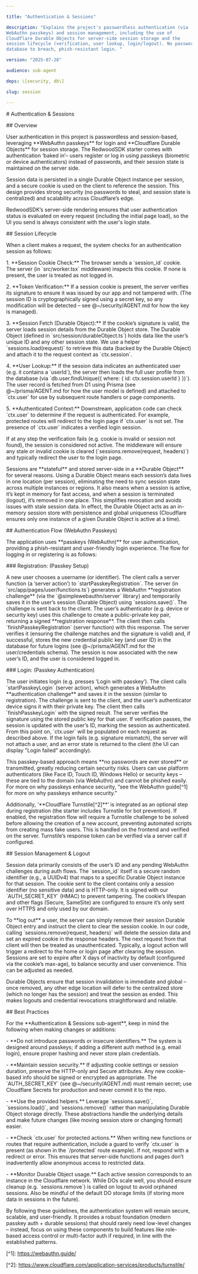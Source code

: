 ```yaml
---

title: "Authentication & Sessions"

description: "Explains the project's passwordless authentication (via
WebAuthn passkeys) and session management, including the use of
Cloudflare Durable Objects for server-side session storage and the
session lifecycle (verification, user lookup, login/logout). No password
database to breach, phish-resistant login. "

version: "2025-07-28"

audience: sub-agent

deps: \[security, db\]

slug: session

---
```


\# Authentication & Sessions

\## Overview

User authentication in this project is passwordless and session-based,
leveraging \*\*WebAuthn passkeys\*\* for login and \*\*Cloudflare
Durable Objects\*\* for session storage. The RedwoodSDK starter comes
with authentication ‘baked in’– users register or log in using passkeys
(biometric or device authenticators) instead of passwords, and their
session state is maintained on the server side.

Session data is persisted in a single Durable Object instance per
session, and a secure cookie is used on the client to reference the
session. This design provides strong security (no passwords to steal,
and session state is centralized) and scalability across Cloudflare’s
edge.

RedwoodSDK’s server-side rendering ensures that user authentication
status is evaluated on every request (including the initial page load),
so the UI you send is always consistent with the user's login state.

\## Session Lifecycle

When a client makes a request, the system checks for an authentication
session as follows:

1\. \*\*Session Cookie Check:\*\* The browser sends a \`session_id\`
cookie. The server (in \`src/worker.tsx\` middleware) inspects this
cookie. If none is present, the user is treated as not logged in.

2\. \*\*Token Verification:\*\* If a session cookie is present, the
server verifies its signature to ensure it was issued by our app and not
tampered with. (The session ID is cryptographically signed using a
secret key, so any modification will be detected – see
@~/security/AGENT.md for how the key is managed).

3\. \*\*Session Fetch (Durable Object):\*\* If the cookie’s signature is
valid, the server loads session details from the Durable Object store.
The Durable Object (defined in \`src/session/durableObject.ts\`) holds
data like the user’s unique ID and any other session state. We use a
helper \`sessions.load(request)\` to retrieve this data (backed by the
Durable Object) and attach it to the request context as \`ctx.session\`.

4\. \*\*User Lookup:\*\* If the session data indicates an authenticated
user (e.g. it contains a \`userId\`), the server then loads the full
user profile from the database (via \`db.user.findUnique({ where: { id:
ctx.session.userId } })\`). The user record is fetched from D1 using
Prisma (see @~/prisma/AGENT.md for how the user model is defined) and
attached to \`ctx.user\` for use by subsequent route handlers or page
components.

5\. \*\*Authenticated Context:\*\* Downstream, application code can
check \`ctx.user\` to determine if the request is authenticated. For
example, protected routes will redirect to the login page if
\`ctx.user\` is not set. The presence of \`ctx.user\` indicates a
verified login session.

If at any step the verification fails (e.g. cookie is invalid or session
not found), the session is considered not active. The middleware will
ensure any stale or invalid cookie is cleared
(\`sessions.remove(request, headers)\`) and typically redirect the user
to the login page.

Sessions are \*\*stateful\*\* and stored server-side in a \*\*Durable
Object\*\* for several reasons. Using a Durable Object means each
session’s data lives in one location (per session), eliminating the need
to sync session state across multiple instances or regions. It also
means when a session is active, it’s kept in memory for fast access, and
when a session is terminated (logout), it’s removed in one place. This
simplifies revocation and avoids issues with stale session data. In
effect, the Durable Object acts as an in-memory session store with
persistence and global uniqueness (Cloudflare ensures only one instance
of a given Durable Object is active at a time).

\## Authentication Flow (WebAuthn Passkeys)

The application uses \*\*passkeys (WebAuthn)\*\* for user
authentication, providing a phish-resistant and user-friendly login
experience. The flow for logging in or registering is as follows:

\### Registration: (Passkey Setup)

A new user chooses a username (or identifier). The client calls a server
function (a ‘server action’) to \`startPasskeyRegistration\`. The server
(in \`src/app/pages/user/functions.ts\`) generates a WebAuthn
\*\*registration challenge\*\* (via the \`@simplewebauthn/server\`
library) and temporarily saves it in the user’s session (Durable Object)
using \`sessions.save()\`. The challenge is sent back to the client. The
user’s authenticator (e.g. device or security key) uses this challenge
to create a public-private key pair, returning a signed \*\*registration
response\*\*. The client then calls \`finishPasskeyRegistration\`
(server function) with this response. The server verifies it (ensuring
the challenge matches and the signature is valid) and, if successful,
stores the new credential public key (and user ID) in the database for
future logins (see @~/prisma/AGENT.md for the user/credentials schema).
The session is now associated with the new user’s ID, and the user is
considered logged in.

\### Login: (Passkey Authentication)

The user initiates login (e.g. presses ‘Login with passkey’). The client
calls \`startPasskeyLogin\` (server action), which generates a WebAuthn
\*\*authentication challenge\*\* and saves it in the session (similar to
registration). The challenge is sent to the client, and the user’s
authenticator device signs it with their private key. The client then
calls \`finishPasskeyLogin\` with the signed result. The server verifies
the signature using the stored public key for that user. If verification
passes, the session is updated with the user’s ID, marking the session
as authenticated. From this point on, \`ctx.user\` will be populated on
each request as described above. If the login fails (e.g. signature
mismatch), the server will not attach a user, and an error state is
returned to the client (the UI can display "Login failed" accordingly).

This passkey-based approach means \*\*no passwords are ever stored\*\*
or transmitted, greatly reducing certain security risks. Users can use
platform authenticators (like Face ID, Touch ID, Windows Hello) or
security keys – these are tied to the domain (via WebAuthn) and cannot
be phished easily. For more on why passkeys enhance security, “see the
WebAuthn guide\[^1\] for more on why passkeys enhance security.”

Additionally, ‘\*\*Cloudflare Turnstile\[^2\]\*\*’ is integrated as an
optional step during registration (the starter includes Turnstile for
bot prevention). If enabled, the registration flow will require a
Turnstile challenge to be solved before allowing the creation of a new
account, preventing automated scripts from creating mass fake users.
This is handled on the frontend and verified on the server. Turnstile’s
response token can be verified via a server call if configured.

\## Session Management & Logout

Session data primarily consists of the user’s ID and any pending
WebAuthn challenges during auth flows. The \`session_id\` itself is a
secure random identifier (e.g., a UUIDv4) that maps to a specific
Durable Object instance for that session. The cookie sent to the client
contains only a session identifier (no sensitive data) and is HTTP-only.
It is signed with our \`AUTH_SECRET_KEY\` (HMAC) to prevent tampering.
The cookie’s lifespan and other flags (Secure, SameSite) are configured
to ensure it’s only sent over HTTPS and only used by our domain.

To \*\*log out\*\* a user, the server can simply remove their session
Durable Object entry and instruct the client to clear the session
cookie. In our code, calling \`sessions.remove(request, headers)\` will
delete the session data and set an expired cookie in the response
headers. The next request from that client will then be treated as
unauthenticated. Typically, a logout action will trigger a redirect to
the home or login page after clearing the session. Sessions are set to
expire after X days of inactivity by default (configured via the
cookie’s max-age), to balance security and user convenience. This can be
adjusted as needed.

Durable Objects ensure that session invalidation is immediate and global
– once removed, any other edge location will defer to the centralized
store (which no longer has the session) and treat the session as ended.
This makes logouts and credential revocations straightforward and
reliable.

\## Best Practices

For the \*\*Authentication & Sessions sub-agent\*\*, keep in mind the
following when making changes or additions:

\- \*\*Do not introduce passwords or insecure identifiers.\*\* The
system is designed around passkeys; if adding a different auth method
(e.g. email login), ensure proper hashing and never store plain
credentials.

\- \*\*Maintain session security.\*\* If adjusting cookie settings or
session duration, preserve the HTTP-only and Secure attributes. Any new
cookie-based info should be signed or encrypted as appropriate. The
\`AUTH_SECRET_KEY\` (see @~/security/AGENT.md) must remain secret; use
Cloudflare Secrets for production and never commit it to the repo.

\- \*\*Use the provided helpers.\*\* Leverage \`sessions.save()\`,
\`sessions.load()\`, and \`sessions.remove()\` rather than manipulating
Durable Object storage directly. These abstractions handle the
underlying details and make future changes (like moving session store or
changing format) easier.

\- \*\*Check \`ctx.user\` for protected actions.\*\* When writing new
functions or routes that require authentication, include a guard to
verify \`ctx.user\` is present (as shown in the \`/protected\` route
example). If not, respond with a redirect or error. This ensures that
server-side functions and pages don’t inadvertently allow anonymous
access to restricted data.

\- \*\*Monitor Durable Object usage.\*\* Each active session corresponds
to an instance in the Cloudflare network. While DOs scale well, you
should ensure cleanup (e.g. \`sessions.remove\`) is called on logout to
avoid orphaned sessions. Also be mindful of the default DO storage
limits (if storing more data in sessions in the future).

By following these guidelines, the authentication system will remain
secure, scalable, and user-friendly. It provides a robust foundation
(modern passkey auth + durable sessions) that should rarely need
low-level changes – instead, focus on using these components to build
features like role-based access control or multi-factor auth if
required, in line with the established patterns.

\[^1\]: https://webauthn.guide/

\[^2\]:
https://www.cloudflare.com/application-services/products/turnstile/
